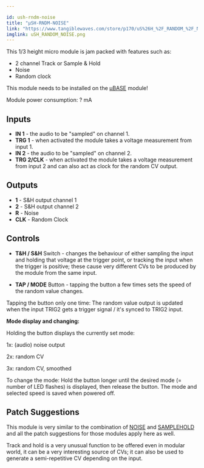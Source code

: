 ```yaml
---

id: ush-rndm-noise
title: "µSH-RNDM-NOISE"
link: "https://www.tangiblewaves.com/store/p170/uS%26H_%2F_RANDOM_%2F_NOISE.html"
imglink: uSH_RANDOM_NOISE.png
---
```





This 1/3 height micro module is jam packed with features such as:

*   2 channel Track or Sample & Hold
*   Noise
*   Random clock

This module needs to be installed on the [µBASE](https://wiki.aemodular.com/pmwiki.php/AeManual/UBASE) module!

Module power consumption: ? mA

## Inputs

*   **IN 1** - the audio to be "sampled" on channel 1.
*   **TRG 1** - when activated the module takes a voltage measurement from input 1.
*   **IN 2** - the audio to be "sampled" on channel 2.
*   **TRG 2/CLK** - when activated the module takes a voltage measurement from input 2 and can also act as clock for the random CV output.

## Outputs

*   **1** - S&H output channel 1
*   **2** - S&H output channel 2
*   **R** - Noise
*   **CLK** - Random Clock

## Controls

*   **T&H / S&H** Switch - changes the behaviour of either sampling the input and holding that voltage at the trigger point, or tracking the input when the trigger is positive; these cause very different CVs to be produced by the module from the same input.
    
*   **TAP / MODE** Button - tapping the button a few times sets the speed of the random value changes.

Tapping the button only one time: The random value output is updated when the input TRIG2 gets a trigger signal / it's synced to TRIG2 input.

**Mode display and changing:**

Holding the button displays the currently set mode:

1x: (audio) noise output

2x: random CV

3x: random CV, smoothed

To change the mode: Hold the button longer until the desired mode (= number of LED flashes) is displayed, then release the button. The mode and selected speed is saved when powered off.

## Patch Suggestions

This module is very similar to the combination of [NOISE](https://wiki.aemodular.com/pmwiki.php/AeManual/NOISE) and [SAMPLEHOLD](https://wiki.aemodular.com/pmwiki.php/AeManual/SAMPLEHOLD) and all the patch suggestions for those modules apply here as well.

Track and hold is a very unusual function to be offered even in modular world, it can be a very interesting source of CVs; it can also be used to generate a semi-repetitive CV depending on the input.





